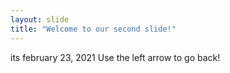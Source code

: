 ```yaml
---
layout: slide
title: "Welcome to our second slide!"
---
```

its february 23, 2021
Use the left arrow to go back!
